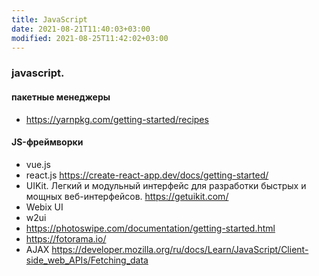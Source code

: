 ```yaml
---
title: JavaScript
date: 2021-08-21T11:40:03+03:00
modified: 2021-08-25T11:42:02+03:00
---
```


### javascript.

#### пакетные менеджеры
- <https://yarnpkg.com/getting-started/recipes>

#### JS-фреймворки
- vue.js
- react.js <https://create-react-app.dev/docs/getting-started/>
- UIKit. Легкий и модульный интерфейс для разработки быстрых и мощных веб-интерфейсов. <https://getuikit.com/>
- Webix UI
- w2ui
- <https://photoswipe.com/documentation/getting-started.html>
- <https://fotorama.io/>
- AJAX <https://developer.mozilla.org/ru/docs/Learn/JavaScript/Client-side_web_APIs/Fetching_data>
